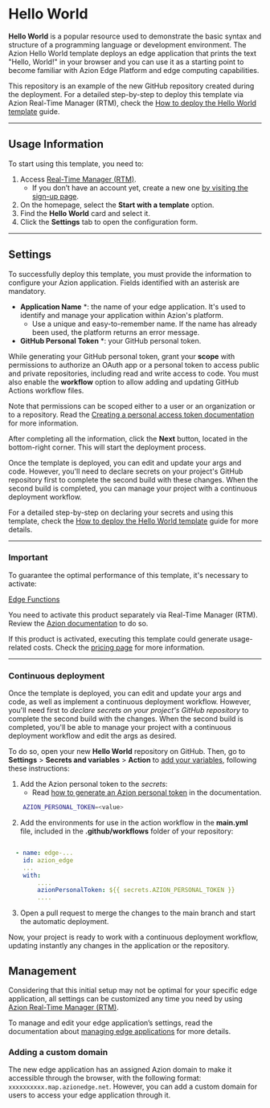 # Hello World

**Hello World** is a popular resource used to demonstrate the basic syntax and structure of a programming language or development environment. The Azion Hello World template deploys an edge application that prints the text "Hello, World!" in your browser and you can use it as a starting point to become familiar with Azion Edge Platform and edge computing capabilities.

This repository is an example of the new GitHub repository created during the deployment. For a detailed step-by-step to deploy this template via Azion Real-Time Manager (RTM), check the [How to deploy the Hello World template](https://www.azion.com/en/documentation/products/guides/hello-world-template/) guide.


---

## Usage Information

To start using this template, you need to:

1. Access [Real-Time Manager (RTM)](https://manager.azion.com/).
    - If you don’t have an account yet, create a new one [by visiting the sign-up page](https://manager.azion.com/signup/).
2. On the homepage, select the **Start with a template** option.
3. Find the **Hello World** card and select it.
4. Click the **Settings** tab to open the configuration form. 

---

## Settings

To successfully deploy this template, you must provide the information to configure your Azion application. Fields identified with an asterisk are mandatory.

- **Application Name** *: the name of your edge application. It's used to identify and manage your application within Azion's platform.
  - Use a unique and easy-to-remember name. If the name has already been used, the platform returns an error message.
- **GitHub Personal Token** *: your GitHub personal token.

While generating your GitHub personal token, grant your **scope** with permissions to authorize an OAuth app or a personal token to access public and private repositories, including read and write access to code. You must also enable the **workflow** option to allow adding and updating GitHub Actions workflow files. 

Note that permissions can be scoped either to a user or an organization or to a repository. Read the [Creating a personal access token documentation](https://docs.github.com/en/authentication/keeping-your-account-and-data-secure/managing-your-personal-access-tokens#creating-a-personal-access-token-classic) for more information.

After completing all the information, click the **Next** button, located in the bottom-right corner. This will start the deployment process.


Once the template is deployed, you can edit and update your args and code. However, you'll need to declare secrets on your project's GitHub repository first to complete the second build with these changes. When the second build is completed, you can manage your project with a continuous deployment workflow.

For a detailed step-by-step on declaring your secrets and using this template, check the [How to deploy the Hello World template](https://www.azion.com/en/documentation/products/guides/hello-world-template/) guide for more details.

---

### Important

To guarantee the optimal performance of this template, it's necessary to activate:

[Edge Functions](https://www.azion.com/en/documentation/products/edge-application/edge-functions/)

You need to activate this product separately via Real-Time Manager (RTM). Review the [Azion documentation](https://www.azion.com/en/documentation/products/guides/hello-world-template/) to do so.

If this product is activated, executing this template could generate usage-related costs. Check the [pricing page](https://www.azion.com/en/pricing/) for more information.


---

### Continuous deployment

Once the template is deployed, you can edit and update your args and code, as well as implement a continuous deployment workflow. However, you'll need first to *declare secrets on your project's GitHub repository* to complete the second build with the changes. When the second build is completed, you'll be able to manage your project with a continuous deployment workflow and edit the args as desired.

To do so, open your new **Hello World** repository on GitHub. Then, go to **Settings** > **Secrets and variables** > **Action** to [add your variables](https://docs.github.com/en/actions/security-guides/encrypted-secrets), following these instructions:

1. Add the Azion personal token to the *secrets*:
    - Read [how to generate an Azion personal token](https://www.azion.com/en/documentation/products/accounts/personal-tokens/) in the documentation.

```bash
    AZION_PERSONAL_TOKEN=<value>
```

2. Add the environments for use in the action workflow in the **main.yml** file, included in the **.github/workflows** folder of your repository:

```yml

  - name: edge-...
    id: azion_edge
    ...
    with:
        ....
        azionPersonalToken: ${{ secrets.AZION_PERSONAL_TOKEN }}
        ....

```

3. Open a pull request to merge the changes to the main branch and start the automatic deployment.

Now, your project is ready to work with a continuous deployment workflow, updating instantly any changes in the application or the repository. 

## Management

Considering that this initial setup may not be optimal for your specific edge application, all settings can be customized any time you need by using [Azion Real-Time Manager (RTM)](https://manager.azion.com/).

To manage and edit your edge application’s settings, read the documentation about [managing edge applications](https://www.azion.com/en/documentation/products/edge-application/first-steps/) for more details.



### Adding a custom domain

The new edge application has an assigned Azion domain to make it accessible through the browser, with the following format: `xxxxxxxxxx.map.azionedge.net`. However, you can add a custom domain for users to access your edge application through it.
